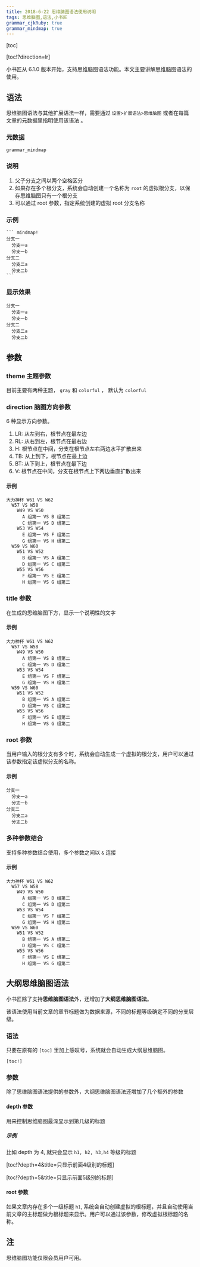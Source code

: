 ```yaml
---
title: 2018-6-22 思维脑图语法使用说明 
tags: 思维脑图,语法,小书匠
grammar_cjkRuby: true
grammar_mindmap: true
---
```


[toc]

[toc!?direction=lr]

小书匠从 6.1.0 版本开始，支持思维脑图语法功能。本文主要讲解思维脑图语法的使用。

## 语法

思维脑图语法与其他扩展语法一样，需要通过 `设置>扩展语法>思维脑图` 或者在每篇文章的元数据里指明使用该语法 。

### 元数据

`grammar_mindmap`

### 说明

1. 父子分支之间以两个空格区分
2. 如果存在多个根分支，系统会自动创建一个名称为 `root` 的虚拟根分支，以保存思维脑图只有一个根分支
3. 可以通过 root 参数，指定系统创建的虚拟 root 分支名称


### 示例

````
``` mindmap!
分支一
  分支一a
  分支一b
分支二
  分支二a
  分支二b
```
````

### 显示效果

``` mindmap!
分支一
  分支一a
  分支一b
分支二
  分支二a
  分支二b
```

## 参数

### theme 主题参数

目前主要有两种主题， `gray` 和 `colorful` ， 默认为 `colorful`

### direction 脑图方向参数

6 种显示方向参数。

1. LR: 从左到右，根节点在最左边
2. RL: 从右到左，根节点在最右边
3. H: 根节点在中间，分支在根节点左右两边水平扩散出来
4. TB: 从上到下，根节点在最上边
5. BT: 从下到上，根节点在最下边
6. V: 根节点在中间，分支在根节点上下两边垂直扩散出来

#### 示例

``` mindmap!?direction=V
大力神杯 W61 VS W62
  W57 VS W58
    W49 VS W50
      A 组第一 VS B 组第二
      C 组第一 VS D 组第二
    W53 VS W54
      E 组第一 VS F 组第二
      G 组第一 VS H 组第二
  W59 VS W60
    W51 VS W52
      B 组第一 VS A 组第二
      D 组第一 VS C 组第二
    W55 VS W56
      F 组第一 VS E 组第二
      H 组第一 VS G 组第二
```

### title 参数

在生成的思维脑图下方，显示一个说明性的文字

#### 示例

``` mindmap!?title=2018世界杯
大力神杯 W61 VS W62
  W57 VS W58
    W49 VS W50
      A 组第一 VS B 组第二
      C 组第一 VS D 组第二
    W53 VS W54
      E 组第一 VS F 组第二
      G 组第一 VS H 组第二
  W59 VS W60
    W51 VS W52
      B 组第一 VS A 组第二
      D 组第一 VS C 组第二
    W55 VS W56
      F 组第一 VS E 组第二
      H 组第一 VS G 组第二
```

### root 参数

当用户输入的根分支有多个时，系统会自动生成一个虚拟的根分支，用户可以通过该参数指定该虚拟分支的名称。

#### 示例

``` mindmap!?root=虚拟分支
分支一
  分支一a
  分支一b
分支二
  分支二a
  分支二b
```

### 多种参数结合

支持多种参数结合使用，多个参数之间以 `&` 连接

#### 示例

``` mindmap!?title=2018世界杯&direction=v&theme=gray
大力神杯 W61 VS W62
  W57 VS W58
    W49 VS W50
      A 组第一 VS B 组第二
      C 组第一 VS D 组第二
    W53 VS W54
      E 组第一 VS F 组第二
      G 组第一 VS H 组第二
  W59 VS W60
    W51 VS W52
      B 组第一 VS A 组第二
      D 组第一 VS C 组第二
    W55 VS W56
      F 组第一 VS E 组第二
      H 组第一 VS G 组第二
```


## 大纲思维脑图语法

小书匠除了支持**思维脑图语法**外，还增加了**大纲思维脑图语法**。

该语法使用当前文章的章节标题做为数据来源，不同的标题等级确定不同的分支层级。

### 语法

只要在原有的 `[toc]` 里加上感叹号，系统就会自动生成大纲思维脑图。

```
[toc!]
```

### 参数

除了思维脑图语法提供的参数外，大纲思维脑图语法还增加了几个额外的参数

#### depth 参数

用来控制思维脑图最深显示到第几级的标题

##### 示例

比如 depth 为 4, 就只会显示 `h1, h2, h3,h4` 等级的标题

[toc!?depth=4&title=只显示前面4级别的标题]

[toc!?depth=5&title=只显示前面5级别的标题]

#### root 参数

如果文章内存在多个一级标题 `h1`, 系统会自动创建虚拟的根标题，并且自动使用当前文章的主标题做为根标题来显示。用户可以通过该参数，修改虚拟根标题的名称。

## 注

思维脑图功能仅限会员用户可用。